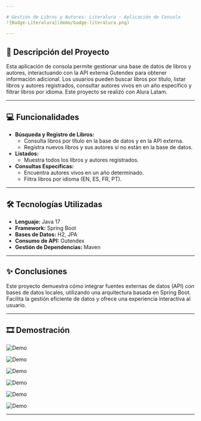 ```yaml
---

# Gestión de Libros y Autores: Literalura - Aplicación de Consola
![Badge-Literalura](demo/badge-literalura.png)

---
```


## 🔖 Descripción del Proyecto
Esta aplicación de consola permite gestionar una base de datos de libros y autores, interactuando con la API externa Gutendex para obtener información adicional. Los usuarios pueden buscar libros por título, listar libros y autores registrados, consultar autores vivos en un año específico y filtrar libros por idioma. Este proyecto se realizo con Alura Latam.

---

## 💻 Funcionalidades
- **Búsqueda y Registro de Libros:**
  - Consulta libros por título en la base de datos y en la API externa.
  - Registra nuevos libros y sus autores si no están en la base de datos.
- **Listados:**
  - Muestra todos los libros y autores registrados.
- **Consultas Específicas:**
  - Encuentra autores vivos en un año determinado.
  - Filtra libros por idioma (EN, ES, FR, PT).

---

## 🛠️ Tecnologías Utilizadas
- **Lenguaje:** Java 17
- **Framework:** Spring Boot
- **Bases de Datos:** H2, JPA
- **Consumo de API:** Gutendex
- **Gestión de Dependencias:** Maven

---

## ✨ Conclusiones
Este proyecto demuestra cómo integrar fuentes externas de datos (API) con bases de datos locales, utilizando una arquitectura basada en Spring Boot. Facilita la gestión eficiente de datos y ofrece una experiencia interactiva al usuario.

---

## 🎞 Demostración
![Demo](demo/demo_1.png)

![Demo](demo/demo_2.png)

![Demo](demo/demo_3.png)

![Demo](demo/demo_4.png)

![Demo](demo/demo_5.png)

![Demo](demo/demo_6.png)

---
